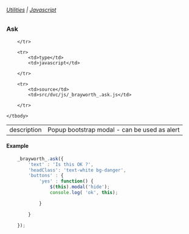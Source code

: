 ###### [Utilities](/docs/utilities) | [Javascript](/docs/utilities_javascript)

### Ask
<table class="table">
    <tbody>
        <tr>
            <td>description</td>
            <td>Popup bootstrap modal - can be used as alert</td>

        </tr>

        <tr>
            <td>type</td>
            <td>javascript</td>

        </tr>

        <tr>
            <td>source</td>
            <td>src/dvc/js/_brayworth_.ask.js</td>

        </tr>

    </tbody>

</table>

#### Example

```javascript
    _brayworth_.ask({
        'text' : 'Is this OK ?',
        'headClass': 'text-white bg-danger',
        'buttons' : {
            'yes' : function() {
                $(this).modal('hide');
                console.log( 'ok', this);

            }

        }

    });

```